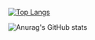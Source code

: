 [![Top Langs](https://github-readme-stats.vercel.app/api/top-langs/?username=jeong0300&langs_count=8)](https://github.com/jeong0300/github-readme-stats)

![Anurag's GitHub stats](https://github-readme-stats.vercel.app/api?username=jeong0300&hide=contribs,prs&show_icons=true&theme=graywhite)
